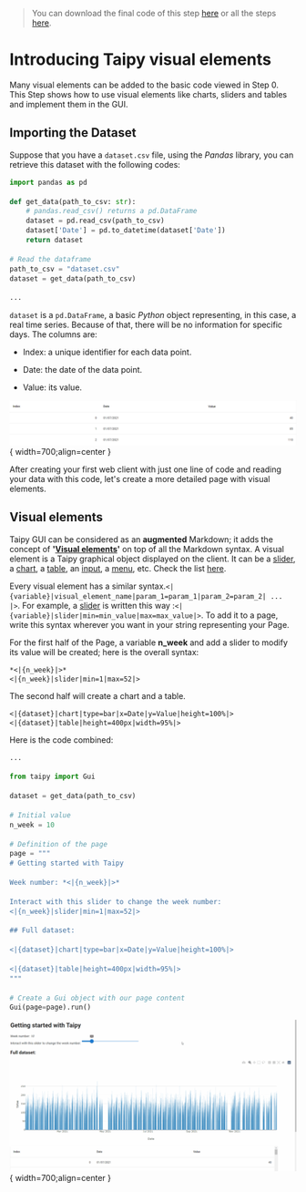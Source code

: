 > You can download the final code of this step [here](../src/step_01.py) or all the steps [here](https://github.com/Avaiga/taipy-getting-started/tree/develop/src).

# Introducing Taipy visual elements

Many visual elements can be added to the basic code viewed in Step 0. This Step shows how to use visual elements like charts, sliders and tables and implement them in the GUI.

## Importing the Dataset

Suppose that you have a `dataset.csv` file, using the *Pandas* library, you can retrieve this dataset with the following codes:

```python
import pandas as pd

def get_data(path_to_csv: str):
    # pandas.read_csv() returns a pd.DataFrame
    dataset = pd.read_csv(path_to_csv)
    dataset['Date'] = pd.to_datetime(dataset['Date'])
    return dataset

# Read the dataframe
path_to_csv = "dataset.csv"
dataset = get_data(path_to_csv)

...
```

`dataset` is a `pd.DataFrame`, a basic *Python* object representing, in this case, a real time series. Because of that, there will be no information for specific days. The columns are:

- Index: a unique identifier for each data point.

- Date: the date of the data point.

- Value: its value.

![Table](table.png){ width=700;align=center } 

After creating your first web client with just one line of code and reading your data with this code, let's create a more detailed page with visual elements.

## Visual elements

Taipy GUI can be considered as an **augmented** Markdown; it adds the concept of **'[Visual elements](https://docs.taipy.io/manuals/gui/viselements/)'** on top of all the Markdown syntax.  A visual element is a Taipy graphical object displayed on the client. It can be a [slider](https://docs.taipy.io/manuals/gui/viselements/slider/), a [chart](https://docs.taipy.io/manuals/gui/viselements/chart/), a [table](https://docs.taipy.io/manuals/gui/viselements/table/), an [input](https://docs.taipy.io/manuals/gui/viselements/input/), a [menu](https://docs.taipy.io/manuals/gui/viselements/menu/), etc. Check the list [here](https://docs.taipy.io/manuals/gui/controls/).

Every visual element has a similar syntax.`<|{variable}|visual_element_name|param_1=param_1|param_2=param_2| ... |>`. For example, a [slider](https://docs.taipy.io/manuals/gui/viselements/slider/) is written this way :`<|{variable}|slider|min=min_value|max=max_value|>`.
To add it to a page, write this syntax wherever you want in your string representing your Page.

For the first half of the Page, a variable **n_week** and add a slider to modify its value will be created; here is the overall syntax:
```
*<|{n_week}|>*
<|{n_week}|slider|min=1|max=52|>
```
The second half will create a chart and a table.
```
<|{dataset}|chart|type=bar|x=Date|y=Value|height=100%|>
<|{dataset}|table|height=400px|width=95%|>
```

Here is the code combined:

```python
...

from taipy import Gui

dataset = get_data(path_to_csv)

# Initial value
n_week = 10

# Definition of the page
page = """
# Getting started with Taipy

Week number: *<|{n_week}|>*

Interact with this slider to change the week number:
<|{n_week}|slider|min=1|max=52|>

## Full dataset:

<|{dataset}|chart|type=bar|x=Date|y=Value|height=100%|>

<|{dataset}|table|height=400px|width=95%|>
"""

# Create a Gui object with our page content
Gui(page=page).run()
```

![Visual Elements](result.gif){ width=700;align=center } 
